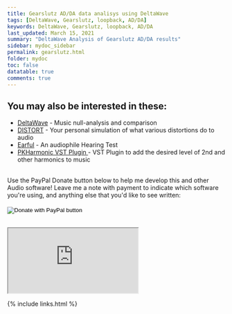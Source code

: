 ```yaml
---
title: Gearslutz AD/DA data analisys using DeltaWave
tags: [DeltaWave, Gearslutz, loopback, AD/DA]
keywords: DeltaWave, Gearslutz, loopback, AD/DA
last_updated: March 15, 2021
summary: "DeltaWave Analysis of Gearslutz AD/DA results"
sidebar: mydoc_sidebar
permalink: gearslutz.html
folder: mydoc
toc: false
datatable: true
comments: true
---
```




## You may also be interested in these:
* <a href="https://deltaw.org/index.html" target="_blank"> DeltaWave</a> - Music null-analysis and comparison
* <a href="https://distortaudio.org" target="_blank">DISTORT</a> - Your personal simulation of what various distortions do to audio
* <a href="https://distortaudio.org/earful.html">Earful</a> - An audiophile Hearing Test
* <a href="https://distortaudio.org/pkharmonic.html">PKHarmonic VST Plugin </a> - VST Plugin to add the desired level of 2nd and other harmonics to music<br>

<br>
Use the PayPal Donate button below to help me develop this and other Audio software! Leave me a note with payment to indicate which software you're using, and anything else that you'd like to see written:
<br><br>
<form action="https://www.paypal.com/donate" method="post" target="_top">
<input type="hidden" name="hosted_button_id" value="79SK4HAQSSP3Q" />
<input type="image" src="https://www.paypalobjects.com/en_US/i/btn/btn_donateCC_LG.gif" border="0" name="submit" title="PayPal - The safer, easier way to pay online!" alt="Donate with PayPal button" />
<img alt="" border="0" src="https://www.paypal.com/en_US/i/scr/pixel.gif" width="1" height="1" />
</form>
<br>



<iframe onload="this.width=screen.width;this.height=screen.height;" src="https://docs.google.com/spreadsheets/d/e/2PACX-1vQLm4VqAFhcOO-jgVr6yJAe2N7McjH_YVAPYqE9gB87TfKpumEKWSDoJsAfqUn6OlFSuBMXHEBUip73/pubhtml?widget=true&amp;headers=false"></iframe>

{% include links.html %}